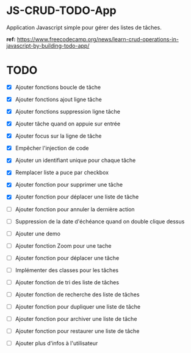 # JS-CRUD-TODO-App

Application Javascript simple pour gérer des listes de tâches.

**ref:** https://www.freecodecamp.org/news/learn-crud-operations-in-javascript-by-building-todo-app/

# TODO

- [X] Ajouter fonctions boucle de tâche
- [X] Ajouter fonctions ajout ligne tâche
- [X] Ajouter fonctions suppression ligne tâche
- [X] Ajouter tâche quand on appuie sur entrée
- [X] Ajouter focus sur la ligne de tâche
- [X] Empêcher l'injection de code
- [X] Ajouter un identifiant unique pour chaque tâche
- [X] Remplacer liste a puce par checkbox
- [X] Ajouter fonction pour supprimer une tâche
- [X] Ajouter fonction pour déplacer une liste de tâche
- [ ] Ajouter fonction pour annuler la dernière action
- [ ] Suppression de la date d'échéance quand on double clique dessus
- [ ] Ajouter une demo
- [ ] Ajouter fonction Zoom pour une tache
- [ ] Ajouter fonction pour déplacer une tâche
- [ ] Implémenter des classes pour les tâches
- [ ] Ajouter fonction de tri des liste de tâches
- [ ] Ajouter fonction de recherche des liste de tâches
- [ ] Ajouter fonction pour dupliquer une liste de tâche
- [ ] Ajouter fonction pour archiver une liste de tâche
- [ ] Ajouter fonction pour restaurer une liste de tâche
- [ ] Ajouter plus d'infos à l'utilisateur

